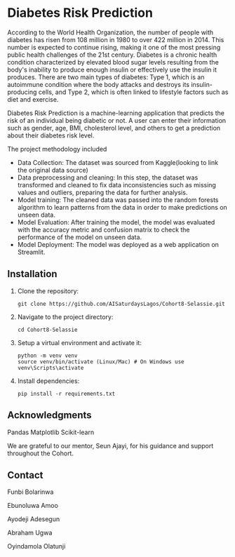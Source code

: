 # Diabetes Risk Prediction 
 
According to the World Health Organization, the number of people with diabetes has risen from 108 million in 1980 to over 422 million in 2014. This number is expected to continue rising, making it one of the most pressing public health challenges of the 21st century.
Diabetes is a chronic health condition characterized by elevated blood sugar levels resulting from the body's inability to produce enough insulin or effectively use the insulin it produces. There are two main types of diabetes: Type 1, which is an autoimmune condition where the body attacks and destroys its insulin-producing cells, and Type 2, which is often linked to lifestyle factors such as diet and exercise.

Diabetes Risk Prediction is a machine-learning application that predicts the risk of an individual being diabetic or not. A user can enter their information such as gender, age, BMI, cholesterol level, and others to get a prediction about their diabetes risk level.

The project methodology included

- Data Collection: The dataset was sourced from Kaggle(looking to link the original data source)
- Data preprocessing and cleaning: In this step, the dataset was transformed and cleaned to fix data inconsistencies such as missing values and outliers, preparing the data for further analysis.
- Model training: The cleaned data was passed into the random forests algorithm to learn patterns from the data in order to make predictions on unseen data.
- Model Evaluation: After training the model, the model was evaluated  with the accuracy metric and confusion matrix to check the performance of the model on unseen data.
- Model Deployment: The model was deployed as a web application on Streamlit.

## Installation
1. Clone the repository:
   ```
   git clone https://github.com/AISaturdaysLagos/Cohort8-Selassie.git
   ```
2. Navigate to the project directory:
   ```
   cd Cohort8-Selassie
   ```
3. Setup a virtual environment and activate it:
   ```
   python -m venv venv
   source venv/bin/activate (Linux/Mac) # On Windows use venv\Scripts\activate 
   ```
4. Install dependencies:
   ```
   pip install -r requirements.txt
   ```

## Acknowledgments
Pandas
Matplotlib
Scikit-learn

We are grateful to our mentor, Seun Ajayi, for his guidance and support throughout the Cohort.

## Contact
Funbi Bolarinwa

Ebunoluwa Amoo

Ayodeji Adesegun

Abraham Ugwa

Oyindamola Olatunji




